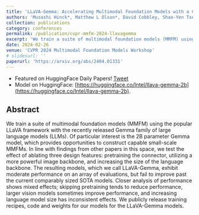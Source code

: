 ```yaml
---
title: 'LLaVA-Gemma: Accelerating Multimodal Foundation Models with a Compact Language Model'
authors: 'Musashi Hinck*, Matthew L Olson*, David Cobbley, Shao-Yen Tseng, Vasudev Lal'
collection: publications
category: conferences
permalink: /publication/cvpr-mmfm-2024-llavagemma
excerpt: 'We train a suite of multimodal foundation models (MMFM) using the popular LLaVA framework with the recently released Gemma family of large language models (LLMs).'
date: 2024-02-26
venue: 'CVPR 2024 Multimodal Foundation Models Workshop'
# slidesurl: ''
paperurl: 'https://arxiv.org/abs/2404.01331'
---
```


- Featured on HuggingFace Daily Papers! [Tweet](https://x.com/_akhaliq/status/1775348024278962373)
- Model on HuggingFace: [https://huggingface.co/Intel/llava-gemma-2b](https://huggingface.co/Intel/llava-gemma-2b).

## Abstract

We train a suite of multimodal foundation models (MMFM) using the popular LLaVA framework with the recently released Gemma family of large language models (LLMs). Of particular interest is the 2B parameter Gemma model, which provides opportunities to construct capable small-scale MMFMs. In line with findings from other papers in this space, we test the effect of ablating three design features: pretraining the connector, utilizing a more powerful image backbone, and increasing the size of the language backbone. The resulting models, which we call LLaVA-Gemma, exhibit moderate performance on an array of evaluations, but fail to improve past the current comparably sized SOTA models. Closer analysis of performance shows mixed effects; skipping pretraining tends to reduce performance, larger vision models sometimes improve performance, and increasing language model size has inconsistent effects. We publicly release training recipes, code and weights for our models for the LLaVA-Gemma models.